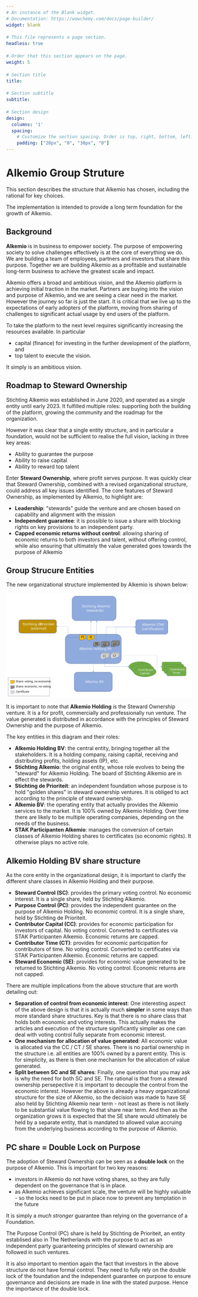 ```yaml
---
# An instance of the Blank widget.
# Documentation: https://wowchemy.com/docs/page-builder/
widget: blank

# This file represents a page section.
headless: true

# Order that this section appears on the page.
weight: 5

# Section title
title: 

# Section subtitle
subtitle: 

# Section design
design:
  columns: '1'
  spacing:
    # Customize the section spacing. Order is top, right, bottom, left.
    padding: ["20px", "0", "30px", "0"]
---
```

# **Alkemio Group Struture**
This section describes the structure that Alkemio has chosen, including the rational for key choices. 

The implementation is intended to provide a long term foundation for the growth of Alkemio.  

## Background

**Alkemio** is in business to empower society. The purpose of empowering society to solve challenges effectively is at the core of everything we do. We are building a team of employees, partners and investors that share this purpose. Together we are building Alkemio as a profitable and sustainable long-term business to achieve the greatest scale and impact. 

Alkemio offers a broad and ambitious vision, and the Alkemio platform is achieving initial traction in the market. Partners are buying into the vision and purpose of Alkemio, and we are seeing a clear need in the market. However the journey so far is just the start. It is critical that we live up to the expectations of early adopters of the platform, moving from sharing of challenges to significant actual usage by end users of the platform. 

To take the platform to the next level requires significantly increasing the resources available. In particular 
* capital (finance) for investing in the further development of the platform, and 
* top talent to execute the vision. 

It simply is an ambitious vision. 

## Roadmap to Steward Ownership
Stichting Alkemio was established in June 2020, and operated as a single entity until early 2023. It fulfilled multiple roles: supporting both the building of the platform, growing the community and the roadmap for the organization. 

However it was clear that a single entity structure, and in particular a foundation, would not be sufficient to realise the full vision, lacking in three key areas:
* Ability to guarantee the purpose
* Ability to raise capital
* Ability to reward top talent

Enter **Steward Ownership**, where profit serves purpose. It was quickly clear that Steward Ownership, combined with a revised organizational structure, could address all key issues identified. The core features of Steward Ownership, as implemented by Alkemio, to highlight are:
* **Leadership**:  "stewards" guide the venture and are chosen based on capability and alignment with the mission
* **Independent guarantee**: it is possible to issue a share with blocking rights on key provisions to an independent party. 
* **Capped economic returns without control**: allowing sharing of economic returns to both investors and talent, without offering control, while also ensuring that ultimately the value generated goes towards the purpose of Alkemio 


## Group Strucure Entities
The new organizational structure implemented by Alkemio is shown below:

<p align="center">
  <img src="./alkemio-group-structure.svg" alt="Alkemio Group Structure" /></a>
</p>

It is important to note that **Alkemio Holding** _is_ the Steward Ownership venture. It is a for profit, commercially and professionally run venture. The value generated is distributed in accordance with the principles of Steward Ownership and the purpose of Alkemio. 

The key entities in this diagram and their roles: 
* **Alkemio Holding BV**: the central entity, bringing together all the stakeholders. It is a holding company, raising capital, receiving and distributing profits, holding assets (IP), etc. 
* **Stichting Alkemio**: the original entity, whose role evolves to being the "steward" for Alkemio Holding. The board of Stichting Alkemio are in effect the stewards. 
* **Stichting de Prioriteit**: an independent foundation whose purpose is to hold "golden shares" in steward ownership ventures. It is obliged to act according to the principle of steward ownership. 
* **Alkemio BV**: the operating entity that actually provides the Alkemio services to the market. It is 100% owned by Alkemio Holding. Over time there are likely to be multiple operating companies, depending on the needs of the business.
* **STAK Participanten Alkemio**: manages the conversion of certain classes of Alkemio Holding shares to certificates (so economic rights). It otherwise plays no active role. 


## Alkemio Holding BV share structure
As the core entity in the organizational design, it is important to clarify the different share classes in Alkemio Holding and their purpose. 

* **Steward Control (SC)**: provides the primary voting control. No economic interest. It is a single share, held by Stichting Alkemio.
* **Purpose Control (PC)**: provides the independent guarantee on the purpose of Alkemio Holding. No economic control. It is a single share, held by Stichting de Prioriteit. 
* **Contributor Capital (CC)**: provides for economic participation for investors of capital. No voting control. Converted to certificates via STAK Participanten Alkemio. Economic returns are capped.
* **Contributor Time (CT)**: provides for economic participation for contributors of time. No voting control. Converted to certificates via STAK Participanten Alkemio. Economic returns are capped. 
* **Steward Economic (SE)**: provides for economic value generated to be returned to Stichting Alkemio. No voting control. Economic returns are not capped. 

There are multiple implications from the above structure that are worth detailing out:
* **Separation of control from economic interest**: One interesting aspect of the above design is that it is actually much **simpler** in some ways than more standard share structures. Key is that there is no share class that holds both economic and voting interests. This actually makes the articles and execution of the structure significantly simpler as one can deal with voting control fully separate from economic interest. 
* **One mechanism for allocation of value generated**: All economic value is allocated via the CC / CT / SE shares. There is no partial ownership in the structure i.e. all entities are 100% owned by a parent entity. This is for simplicity, as there is then one mechanism for the allocation of value generated. 
* **Split between SC and SE shares**: Finally, one question that you may ask is why the need for both SC and SE. The rational is that from a steward ownership persepective it is important to decouple the control from the economic interest. However the above is already a heavy organizational structure for the size of Alkemio, so the decision was made to have SE also held by Stichting Alkemio near term - not least as there is not likely to be substantial value flowing to that share near term. And then as the organization grows it is expected that the SE share would ultimately be held by a separate entity, that is mandated to allowed value accruing from the underlying business according to the purpose of Alkemio. 

## PC share = Double Lock on Purpose
The adoption of Steward Ownership can be seen as a **double lock** on the purpose of Alkemio. This is important for two key reasons:
* investors in Alkemio do not have voting shares, so they are fully dependent on the governance that is in place. 
* as Alkemio achieves significant scale, the venture will be highly valuable - so the locks need to be put in place now to prevent any temptation in the future

It is simply a _much stronger_ guarantee than relying on the governance of a Foundation. 

The Purpose Control (PC) share is held by Stichting de Prioriteit, an entity establised also in The Netherlands with the purpose to act as an independent party guaranteeing principles of steward ownership are followed in such ventures.

It is also important to mention again the fact that investors in the above structure do not have formal control. They need to fully rely on the double lock of the foundation and the independent guarantee on purpose to ensure governance and decisions are made in line with the stated purpose. Hence the importance of the double lock. 
